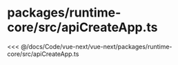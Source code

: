 # packages/runtime-core/src/apiCreateApp.ts

<<< @/docs/Code/vue-next/vue-next/packages/runtime-core/src/apiCreateApp.ts
